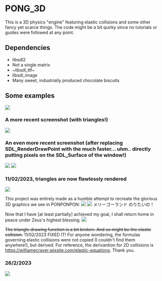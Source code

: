 # PONG_3D
This is a 3D physics "engine" featuring elastic collisions and some other fancy yet scarce things.
The code might be a bit quirky since no tutorials or guides were followed at any point.
## Dependencies
* libsdl2
* Not a single matrix
* ~libsdl_ttf~
* libsdl_image
* Many sweet, industrially produced chocolate biscuits

## Some examples
![](https://raw.githubusercontent.com/Theophylactus/PONG_3D/main/img/pong.png)
### A more recent screenshot (with triangles!)
![](https://raw.githubusercontent.com/Theophylactus/PONG_3D/main/img/pongpongpong.png)

### An even more recent screenshot (after replacing SDL_RenderDrawPoint with the much faster... uhm.. directly putting pixels on the SDL_Surface of the window!)
![](https://raw.githubusercontent.com/Theophylactus/PONG_3D/main/img/wayway.png)
![](https://raw.githubusercontent.com/Theophylactus/PONG_3D/main/img/pongway.png)

### 11/02/2023, triangles are now flawlessly rendered
![](https://raw.githubusercontent.com/Theophylactus/PONG_3D/main/img/ICOSAHEDRON.png)

This project was entirely made as a humble attempt to recreate the glorious 3D graphics we see in PONPONPON:
![](https://raw.githubusercontent.com/Theophylactus/PONG_3D/main/img/hand.jpg)
![](https://raw.githubusercontent.com/Theophylactus/PONG_3D/main/img/carousel.jpg)
メリーゴーランド のりたいの！

Now that I have [at least partially] achieved my goal, I shall return home in peace under Zeus's highest blessing.
![](https://raw.githubusercontent.com/Theophylactus/PONG_3D/main/img/cardinal.png)

~~The triangle drawing function is a bit broken. And so might be the elastic collision.~~ 11/02/2023 FIXED IT!
For anyone wondering, the formulas governing elastic collisions were not copied (I couldn't find them anywhere!), but derived. For reference, the derivantion for 2D collisions is https://williamecraver.wixsite.com/elastic-equations. Thank you.

### 26/2/2023
![](https://raw.githubusercontent.com/Theophylactus/PONG_3D/main/img/guraball.png)
